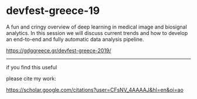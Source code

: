 # devfest-greece-19
A fun and cringy overview of deep learning in medical image and biosignal analytics. In this session we will discuss current trends and how to develop an end-to-end and fully automatic data analysis pipeline.


https://gdggreece.gr/devfest-greece-2019/


<hr>

if you find this useful

please cite my work:


https://scholar.google.com/citations?user=CFsNV_4AAAAJ&hl=en&oi=ao
